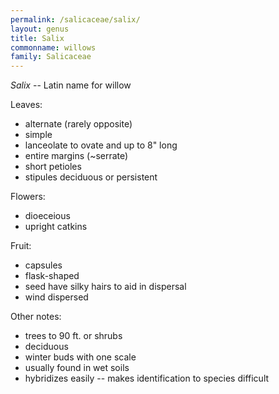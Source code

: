 ```yaml
---
permalink: /salicaceae/salix/
layout: genus
title: Salix
commonname: willows
family: Salicaceae
---
```


*Salix* -- Latin name for willow

Leaves:
  - alternate (rarely opposite)
  - simple
  - lanceolate to ovate and up to 8" long
  - entire margins (~serrate)
  - short petioles
  - stipules deciduous or persistent

Flowers:
  - dioeceious
  - upright catkins

Fruit:
  - capsules
  - flask-shaped
  - seed have silky hairs to aid in dispersal
  - wind dispersed

Other notes:
  - trees to 90 ft. or shrubs
  - deciduous
  - winter buds with one scale
  - usually found in wet soils
  - hybridizes easily -- makes identification to species difficult
